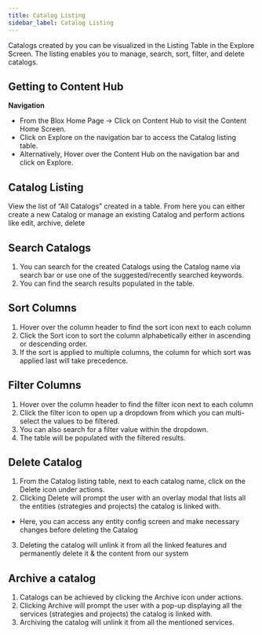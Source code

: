 ```yaml
---
title: Catalog Listing
sidebar_label: Catalog Listing
---
```


<head>
  <title>Catalog Listing</title>
  <meta
    name="description"
    content=""
  />
</head>



Catalogs created by you can be visualized in the Listing Table in the Explore Screen. The listing enables you to manage, search, sort, filter, and delete catalogs.

## Getting to Content Hub

**Navigation**

* From the Blox Home Page -> Click on Content Hub to visit the Content Home Screen. 
* Click on Explore on the navigation bar to access the Catalog listing table.
* Alternatively, Hover over the Content Hub on the navigation bar and click on Explore.

## Catalog Listing

View the list of “All Catalogs” created in a table. From here you can either create a new Catalog or manage an existing Catalog and perform actions like edit, archive, delete

## Search Catalogs

1. You can search for the created Catalogs using the Catalog name via search bar or use one of the suggested/recently searched keywords. 
2. You can find the search results populated in the table.

## Sort Columns

1. Hover over the column header to find the sort icon next to each column
2. Click the Sort icon to sort the column alphabetically either in ascending or descending order.
3. If the sort is applied to multiple columns, the column for which sort was applied last will take precedence. 

## Filter Columns 

1. Hover over the column header to find the filter icon next to each column
2. Click the filter icon to open up a dropdown from which you can multi-select the values to be filtered. 
3. You can also search for a filter value within the dropdown. 
4. The table will be populated with the filtered results.

## Delete Catalog

1. From the Catalog listing table, next to each catalog name, click on the Delete icon under actions.
2. Clicking Delete will prompt the user with an overlay modal that lists all the entities (strategies and projects) the catalog is linked with.
  * Here, you can access any entity config screen and make necessary changes before deleting the Catalog
3. Deleting the catalog will unlink it from all the linked features and permanently delete it & the content from our system

## Archive a catalog

1. Catalogs can be achieved by clicking the Archive icon under actions.
2. Clicking Archive will prompt the user with a pop-up displaying all the services (strategies and projects) the catalog is linked with.
3. Archiving the catalog will unlink it from all the mentioned services.